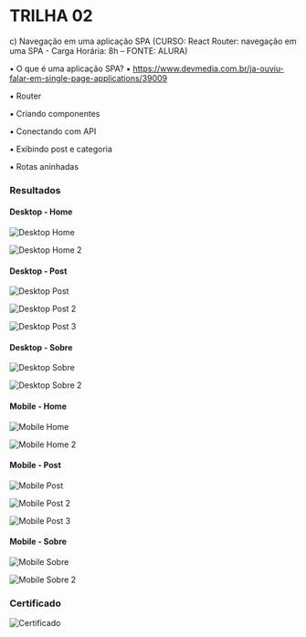 # TRILHA 02

c) Navegação em uma aplicação SPA (CURSO: React Router: navegação em uma SPA - Carga Horária: 8h – FONTE: ALURA)

▪ O que é uma aplicação SPA?
▪ <https://www.devmedia.com.br/ja-ouviu-falar-em-single-page-applications/39009>

▪ Router

▪ Criando componentes

▪ Conectando com API

▪ Exibindo post e categoria

▪ Rotas aninhadas

### Resultados

#### Desktop - Home

![Desktop Home](./src/assets/screenshots/desktop-home-1.png)

![Desktop Home 2](./src/assets/screenshots/desktop-home-2.png)

#### Desktop - Post

![Desktop Post](./src/assets/screenshots/desktop-post-1.png)

![Desktop Post 2](./src/assets/screenshots/desktop-post-2.png)

![Desktop Post 3](./src/assets/screenshots/desktop-post-3.png)

#### Desktop - Sobre

![Desktop Sobre](./src/assets/screenshots/desktop-sobre-1.png)

![Desktop Sobre 2](./src/assets/screenshots/desktop-sobre-2.png)

#### Mobile - Home

![Mobile Home](./src/assets/screenshots/mobile-home-1.png)

![Mobile Home 2](./src/assets/screenshots/mobile-home-2.png)

#### Mobile - Post

![Mobile Post](./src/assets/screenshots/mobile-post-1.png)

![Mobile Post 2](./src/assets/screenshots/mobile-post-2.png)

![Mobile Post 3](./src/assets/screenshots/mobile-post-3.png)

#### Mobile - Sobre

![Mobile Sobre](./src/assets/screenshots/mobile-sobre-1.png)

![Mobile Sobre 2](./src/assets/screenshots/mobile-sobre-2.png)

### Certificado

![Certificado](./src/assets/screenshots/certificate.png)
